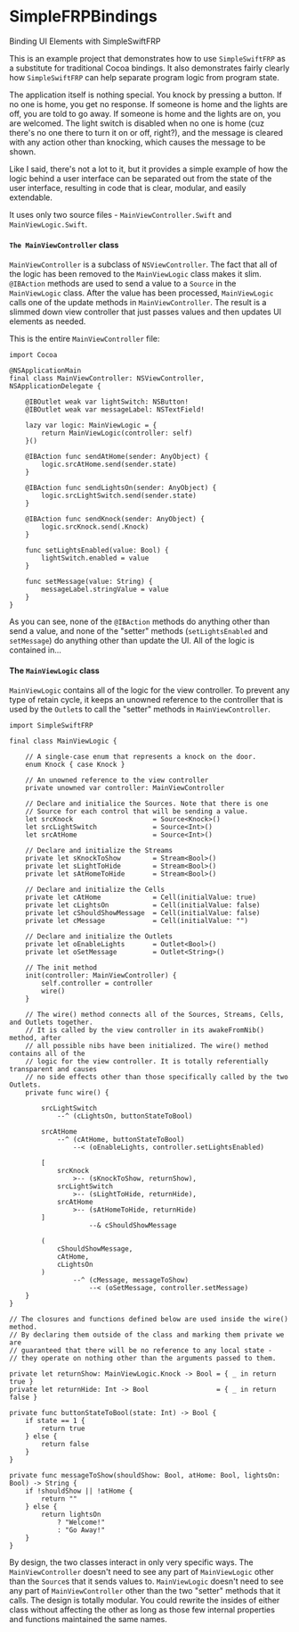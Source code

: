 # SimpleFRPBindings
Binding UI Elements with SimpleSwiftFRP

This is an example project that demonstrates how to use `SimpleSwiftFRP` as a substitute for traditional Cocoa bindings. It also demonstrates fairly clearly how `SimpleSwiftFRP` can help separate program logic from program state.

The application itself is nothing special. You knock by pressing a button. If no one is home, you get no response. If someone is home and the lights are off, you are told to go away. If someone is home and the lights are on, you are welcomed. The light switch is disabled when no one is home (cuz there's no one there to turn it on or off, right?), and the message is cleared with any action other than knocking, which causes the message to be shown.

Like I said, there's not a lot to it, but it provides a simple example of how the logic behind a user interface can be separated out from the state of the user interface, resulting in code that is clear, modular, and easily extendable.

It uses only two source files - `MainViewController.Swift` and `MainViewLogic.Swift`.

#### `The MainViewController` class

`MainViewController` is a subclass of `NSViewController`. The fact that all of the logic has been removed to the `MainViewLogic` class makes it slim. `@IBAction` methods are used to send a value to a `Source` in the `MainViewLogic` class. After the value has been processed, `MainViewLogic` calls one of the update methods in `MainViewController`. The result is a slimmed down view controller that just passes values and then updates UI elements as needed.

This is the entire `MainViewController` file:

    import Cocoa

    @NSApplicationMain
    final class MainViewController: NSViewController, NSApplicationDelegate {
        
        @IBOutlet weak var lightSwitch: NSButton!
        @IBOutlet weak var messageLabel: NSTextField!
        
        lazy var logic: MainViewLogic = {
            return MainViewLogic(controller: self)
        }()
        
        @IBAction func sendAtHome(sender: AnyObject) {
            logic.srcAtHome.send(sender.state)
        }
    
        @IBAction func sendLightsOn(sender: AnyObject) {
            logic.srcLightSwitch.send(sender.state)
        }
        
        @IBAction func sendKnock(sender: AnyObject) {
            logic.srcKnock.send(.Knock)
        }
    
        func setLightsEnabled(value: Bool) {
            lightSwitch.enabled = value
        }
        
        func setMessage(value: String) {
            messageLabel.stringValue = value
        }
    }

As you can see, none of the `@IBAction` methods do anything other than send a value, and none of the "setter" methods (`setLightsEnabled` and `setMessage`) do anything other than update the UI. All of the logic is contained in...

#### The `MainViewLogic` class

`MainViewLogic` contains all of the logic for the view controller. To prevent any type of retain cycle, it keeps an unowned reference to the controller that is used by the `Outlet`s to call the "setter" methods in `MainViewController`.

    import SimpleSwiftFRP

    final class MainViewLogic {
        
        // A single-case enum that represents a knock on the door.
        enum Knock { case Knock }
        
        // An unowned reference to the view controller
        private unowned var controller: MainViewController
        
        // Declare and initialice the Sources. Note that there is one
        // Source for each control that will be sending a value.
        let srcKnock                    = Source<Knock>()
        let srcLightSwitch              = Source<Int>()
        let srcAtHome                   = Source<Int>()
        
        // Declare and initialize the Streams
        private let sKnockToShow        = Stream<Bool>()
        private let sLightToHide        = Stream<Bool>()
        private let sAtHomeToHide       = Stream<Bool>()
        
        // Declare and initialize the Cells
        private let cAtHome             = Cell(initialValue: true)
        private let cLightsOn           = Cell(initialValue: false)
        private let cShouldShowMessage  = Cell(initialValue: false)
        private let cMessage            = Cell(initialValue: "")
        
        // Declare and initialize the Outlets
        private let oEnableLights       = Outlet<Bool>()
        private let oSetMessage         = Outlet<String>()
        
        // The init method
        init(controller: MainViewController) {
            self.controller = controller
            wire()
        }
        
        // The wire() method connects all of the Sources, Streams, Cells, and Outlets together.
        // It is called by the view controller in its awakeFromNib() method, after
        // all possible nibs have been initialized. The wire() method contains all of the
        // logic for the view controller. It is totally referentially transparent and causes
        // no side effects other than those specifically called by the two Outlets.
        private func wire() {
            
            srcLightSwitch
                --^ (cLightsOn, buttonStateToBool)
            
            srcAtHome
                --^ (cAtHome, buttonStateToBool)
                    --< (oEnableLights, controller.setLightsEnabled)
            
            [
                srcKnock
                    >-- (sKnockToShow, returnShow),
                srcLightSwitch
                    >-- (sLightToHide, returnHide),
                srcAtHome
                    >-- (sAtHomeToHide, returnHide)
            ]
                        --& cShouldShowMessage
            
            (
                cShouldShowMessage,
                cAtHome,
                cLightsOn
            )
                    --^ (cMessage, messageToShow)
                        --< (oSetMessage, controller.setMessage)
        }
    }
    
    // The closures and functions defined below are used inside the wire() method.
    // By declaring them outside of the class and marking them private we are 
    // guaranteed that there will be no reference to any local state -
    // they operate on nothing other than the arguments passed to them.
    
    private let returnShow: MainViewLogic.Knock -> Bool = { _ in return true }
    private let returnHide: Int -> Bool                 = { _ in return false }

    private func buttonStateToBool(state: Int) -> Bool {
        if state == 1 {
            return true
        } else {
            return false
        }
    }

    private func messageToShow(shouldShow: Bool, atHome: Bool, lightsOn: Bool) -> String {
        if !shouldShow || !atHome {
            return ""
        } else {
            return lightsOn
                ? "Welcome!"
                : "Go Away!"
        }
    }

By design, the two classes interact in only very specific ways. The `MainViewController` doesn't need to see any part of `MainViewLogic` other than the `Source`s that it sends values to. `MainViewLogic` doesn't need to see any part of `MainViewController` other than the two "setter" methods that it calls. The design is totally modular. You could rewrite the insides of either class without affecting the other as long as those few internal properties and functions maintained the same names.
